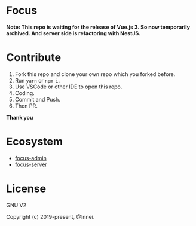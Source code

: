 # Focus

**Note: This repo is waiting for the release of Vue.js 3. So now temporarily archived. And server side is refactoring with NestJS.**

# Contribute

1. Fork this repo and clone your own repo which you forked before.
1. Run `yarn` or `npm i`.
1. Use VSCode or other IDE to open this repo.
1. Coding.
1. Commit and Push.
1. Then PR.

**Thank you**

# Ecosystem

- [focus-admin](https://github.com/innei/focus-admin)
- [focus-server](https://github.com/innei/focus-server)

# License

GNU V2

Copyright (c) 2019-present, @Innei.
